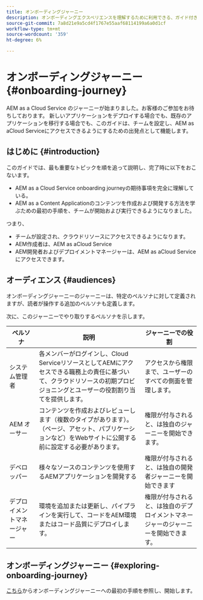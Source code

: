 ```yaml
---
title: オンボーディングジャーニー
description: オンボーディングエクスペリエンスを理解するために利用できる、ガイド付きオンボーディングジャーニーの概要については、ここから始めてください。
source-git-commit: 7a8d21e9a5cd4f1767e55aaf68114199a6a0d1cf
workflow-type: tm+mt
source-wordcount: '359'
ht-degree: 6%

---
```


# オンボーディングジャーニー {#onboarding-journey}

AEM as a Cloud Service のジャーニーが始まりました。お客様のご参加をお待ちしております。 新しいアプリケーションをデプロイする場合でも、既存のアプリケーションを移行する場合でも、このガイドは、チームを設定し、AEM as aCloud Serviceにアクセスできるようにするための出発点として機能します。

## はじめに {#introduction}

このガイドでは、最も重要なトピックを順を追って説明し、完了時に以下をおこないます。

* AEM as a Cloud Service onboarding journeyの期待事項を完全に理解している。
* AEM as a Content Applicationのコンテンツを作成および開発する方法を学ぶための最初の手順を、チームが開始および実行できるようになりました。

つまり、

* チームが設定され、クラウドリソースにアクセスできるようになります。
* AEM作成者は、AEM as aCloud Service
* AEM開発者およびデプロイメントマネージャーは、AEM as aCloud Serviceにアクセスできます。

## オーディエンス {#audiences}

オンボーディングジャーニーのジャーニーは、特定のペルソナに対して定義されますが、読者が操作する追加のペルソナも定義します。

次に、このジャーニーでやり取りするペルソナを示します。

| ペルソナ | 説明 | ジャーニーでの役割 |
|---|---|---|
| システム管理者 | 各メンバーがログインし、Cloud ServiceリソースとしてAEMにアクセスできる職務上の責任に基づいて、クラウドリソースの初期プロビジョニングとユーザーの役割割り当てを提供します。 | アクセスから権限まで、ユーザーのすべての側面を管理します。 |
| AEM オーサー | コンテンツを作成およびレビューします（複数のタイプがあります）。（ページ、アセット、パブリケーションなど）をWebサイトに公開する前に設定する必要があります。 | 権限が付与されると、は独自のジャーニーを開始できます。 |
| デベロッパー | 様々なソースのコンテンツを使用するAEMアプリケーションを開発する | 権限が付与されると、は独自の開発者ジャーニーを開始できます |
| デプロイメントマネージャー | 環境を追加または更新し、パイプラインを実行して、コードをAEM環境またはコード品質にデプロイします。 | 権限が付与されると、は独自のデプロイメントマネージャーのジャーニーを開始できます。 |

## オンボーディングジャーニー {#exploring-onboarding-journey}

[こちら](/help/journey-onboarding/sysadmin/get-started-onboarding-journey.md)からオンボーディングジャーニーへの最初の手順を参照し、開始します。
